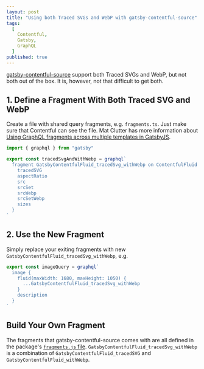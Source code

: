 ```yaml
---
layout: post
title: "Using both Traced SVGs and WebP with gatsby-contentful-source"
tags:
  [
    Contentful,
    Gatsby,
    GraphQL
  ]
published: true
---
```


[gatsby-contentful-source](https://www.gatsbyjs.com/plugins/gatsby-source-contentful/) support both Traced SVGs and WebP, but not both out of the box. It is, however, not that difficult to get both.

## 1. Define a Fragment With Both Traced SVG and WebP

Create a file with shared query fragments, e.g. `fragments.ts`. Just make sure that Contentful can see the file. Mat Clutter has more information about [Using GraphQL fragments across multiple templates in GatsbyJS](https://medium.com/flatiron-labs/using-graphql-fragments-across-multiple-templates-in-gatsbyjs-7731a2d28bbd#c06c).

```typescript
import { graphql } from "gatsby"

export const tracedSvgAndWithWebp = graphql`
  fragment GatsbyContentfulFluid_tracedSvg_withWebp on ContentfulFluid {
    tracedSVG
    aspectRatio
    src
    srcSet
    srcWebp
    srcSetWebp
    sizes
  }
`
```

## 2. Use the New Fragment

Simply replace your exiting fragments with new `GatsbyContentfulFluid_tracedSvg_withWebp`, e.g.

```typescript
export const imageQuery = graphql`
  image {
    fluid(maxWidth: 1680, maxHeight: 1050) {
      ...GatsbyContentfulFluid_tracedSvg_withWebp
    }
    description
  }
`
```

## Build Your Own Fragment

The fragments that gatsby-contentful-source comes with are all defined in the package's [`fragments.js` file](https://github.com/gatsbyjs/gatsby/blob/master/packages/gatsby-source-contentful/src/fragments.js). `GatsbyContentfulFluid_tracedSvg_withWebp` is a combination of  `GatsbyContentfulFluid_tracedSVG` and `GatsbyContentfulFluid_withWebp`.
